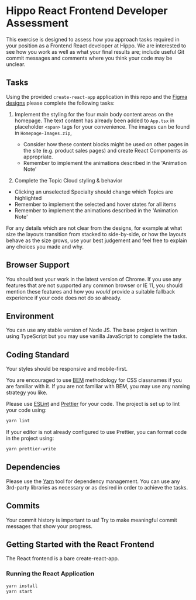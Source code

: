# Hippo React Frontend Developer Assessment

This exercise is designed to assess how you approach tasks required in your
position as a Frontend React developer at Hippo. We are interested to see
how you work as well as what your final results are; include useful Git commit
messages and comments where you think your code may be unclear.

## Tasks

Using the provided `create-react-app` application in this repo and the [Figma
designs](https://www.figma.com/file/YgIChNNRe3uchaOJTVMash/Hippo-Frontend-Dev-Test?node-id=0%3A1)
please complete the following tasks:

1. Implement the styling for the four main body content areas on the homepage.
   The text content has already been added to `App.tsx` in placeholder `<span>`
   tags for your convenience. The images can be found in `Homepage-Images.zip`,

   - Consider how these content blocks might be used on other pages in the site
     (e.g. product sales pages) and create React Components as appropriate.
   - Remember to implement the animations described in the 'Animation Note'

2. Complete the Topic Cloud styling & behavior

- Clicking an unselected Specialty should change which Topics are highlighted
- Remember to implement the selected and hover states for all items
- Remember to implement the animations described in the 'Animation Note'

For any details which are not clear from the designs, for example at what
size the layouts transition from stacked to side-by-side, or how the layouts
behave as the size grows, use your best judgement and feel free to explain
any choices you made and why.

## Browser Support

You should test your work in the latest version of Chrome. If you use any
features that are not supported any common browser or IE 11, you should
mention these features and how you _would_ provide a suitable fallback
experience if your code does not do so already.

## Environment

You can use any stable version of Node JS. The base project is written using
TypeScript but you may use vanilla JavaScript to complete the tasks.

## Coding Standard

Your styles should be responsive and mobile-first.

You are encouraged to use [BEM](http://getbem.com/introduction/) methodology
for CSS classnames if you are familiar with it. If you are not familiar with
BEM, you may use any naming strategy you like.

Please use [ESLint](https://eslint.org/) and [Prettier](https://prettier.io/)
for your code. The project is set up to lint your code using:

```sh
yarn lint
```

If your editor is not already configured to use Prettier, you can format code
in the project using:

```sh
yarn prettier-write
```

## Dependencies

Please use the [Yarn](https://yarnpkg.com/) tool for dependency management. You
can use any 3rd-party libraries as necessary or as desired in order to achieve
the tasks.

## Commits

Your commit history is important to us! Try to make meaningful commit messages
that show your progress.

## Getting Started with the React Frontend

The React frontend is a bare create-react-app.

### Running the React Application

```sh
yarn install
yarn start
```
